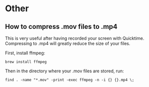 # Other

## How to compress .mov files to .mp4

This is very useful after having recorded your screen with Quicktime.
Compressing to .mp4 will greatly reduce the size of your files.

First, install ffmpeg:

```shell
brew install ffmpeg
```

Then in the directory where your .mov files are stored, run:

```shell
find . -name "*.mov" -print -exec ffmpeg -n -i {} {}.mp4 \;
```
